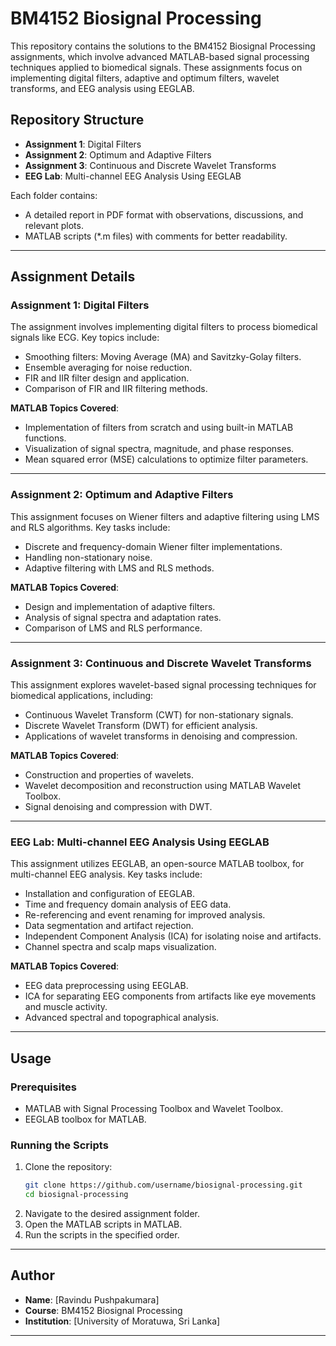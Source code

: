 # BM4152 Biosignal Processing

This repository contains the solutions to the BM4152 Biosignal Processing assignments, which involve advanced MATLAB-based signal processing techniques applied to biomedical signals. These assignments focus on implementing digital filters, adaptive and optimum filters, wavelet transforms, and EEG analysis using EEGLAB.

## Repository Structure
- **Assignment 1**: Digital Filters
- **Assignment 2**: Optimum and Adaptive Filters
- **Assignment 3**: Continuous and Discrete Wavelet Transforms
- **EEG Lab**: Multi-channel EEG Analysis Using EEGLAB

Each folder contains:
- A detailed report in PDF format with observations, discussions, and relevant plots.
- MATLAB scripts (*.m files) with comments for better readability.

---

## Assignment Details

### **Assignment 1: Digital Filters**
The assignment involves implementing digital filters to process biomedical signals like ECG. Key topics include:
- Smoothing filters: Moving Average (MA) and Savitzky-Golay filters.
- Ensemble averaging for noise reduction.
- FIR and IIR filter design and application.
- Comparison of FIR and IIR filtering methods.

**MATLAB Topics Covered**:
- Implementation of filters from scratch and using built-in MATLAB functions.
- Visualization of signal spectra, magnitude, and phase responses.
- Mean squared error (MSE) calculations to optimize filter parameters.

---

### **Assignment 2: Optimum and Adaptive Filters**
This assignment focuses on Wiener filters and adaptive filtering using LMS and RLS algorithms. Key tasks include:
- Discrete and frequency-domain Wiener filter implementations.
- Handling non-stationary noise.
- Adaptive filtering with LMS and RLS methods.

**MATLAB Topics Covered**:
- Design and implementation of adaptive filters.
- Analysis of signal spectra and adaptation rates.
- Comparison of LMS and RLS performance.

---

### **Assignment 3: Continuous and Discrete Wavelet Transforms**
This assignment explores wavelet-based signal processing techniques for biomedical applications, including:
- Continuous Wavelet Transform (CWT) for non-stationary signals.
- Discrete Wavelet Transform (DWT) for efficient analysis.
- Applications of wavelet transforms in denoising and compression.

**MATLAB Topics Covered**:
- Construction and properties of wavelets.
- Wavelet decomposition and reconstruction using MATLAB Wavelet Toolbox.
- Signal denoising and compression with DWT.

---

### **EEG Lab: Multi-channel EEG Analysis Using EEGLAB**
This assignment utilizes EEGLAB, an open-source MATLAB toolbox, for multi-channel EEG analysis. Key tasks include:
- Installation and configuration of EEGLAB.
- Time and frequency domain analysis of EEG data.
- Re-referencing and event renaming for improved analysis.
- Data segmentation and artifact rejection.
- Independent Component Analysis (ICA) for isolating noise and artifacts.
- Channel spectra and scalp maps visualization.

**MATLAB Topics Covered**:
- EEG data preprocessing using EEGLAB.
- ICA for separating EEG components from artifacts like eye movements and muscle activity.
- Advanced spectral and topographical analysis.

---

## Usage

### Prerequisites
- MATLAB with Signal Processing Toolbox and Wavelet Toolbox.
- EEGLAB toolbox for MATLAB.

### Running the Scripts
1. Clone the repository:
    ```bash
    git clone https://github.com/username/biosignal-processing.git
    cd biosignal-processing
    ```
2. Navigate to the desired assignment folder.
3. Open the MATLAB scripts in MATLAB.
4. Run the scripts in the specified order.

---

## Author
- **Name**: [Ravindu Pushpakumara]
- **Course**: BM4152 Biosignal Processing
- **Institution**: [University of Moratuwa, Sri Lanka]

---



